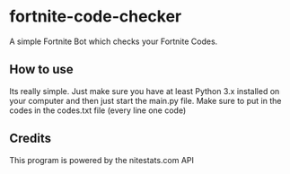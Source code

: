 # fortnite-code-checker
A simple Fortnite Bot which checks your Fortnite Codes.

## How to use
Its really simple. Just make sure you have at least Python 3.x installed on your computer and then just start the main.py file. Make sure to put in the codes in the codes.txt file (every line one code)

## Credits
This program is powered by the nitestats.com API
